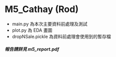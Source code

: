 # **M5_Cathay (Rod)**
* main.py 為本次主要資料前處理及測試
* plot.py 為 EDA 畫圖
* dropNSale.pickle 為資料前處理會使用到的暫存檔

#### *報告請詳見 m5_report.pdf*
